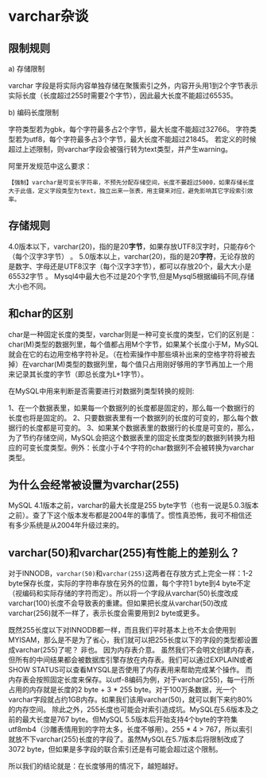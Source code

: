 # varchar杂谈



## 限制规则

a) 存储限制

varchar 字段是将实际内容单独存储在聚簇索引之外，内容开头用1到2个字节表示实际长度（长度超过255时需要2个字节），因此最大长度不能超过65535。

b) 编码长度限制

字符类型若为gbk，每个字符最多占2个字节，最大长度不能超过32766。
字符类型若为utf8，每个字符最多占3个字节，最大长度不能超过21845。
若定义的时候超过上述限制，则varchar字段会被强行转为text类型，并产生warning。

阿里开发规范中这么要求：

```
【强制】varchar是可变长字符串，不预先分配存储空间，长度不要超过5000，如果存储长度大于此值，定义字段类型为text，独立出来一张表，用主键来对应，避免影响其它字段索引效率。
```



## 存储规则

4.0版本以下，varchar(20)，指的是20**字节**，如果存放UTF8汉字时，只能存6个（每个汉字3字节） 。
5.0版本以上，varchar(20)，指的是20**字符**，无论存放的是数字、字母还是UTF8汉字（每个汉字3字节），都可以存放20个，最大大小是65532字节 。
Mysql4中最大也不过是20个字节,但是Mysql5根据编码不同,存储大小也不同。



## 和char的区别

char是一种固定长度的类型，varchar则是一种可变长度的类型，它们的区别是： char(M)类型的数据列里，每个值都占用M个字节，如果某个长度小于M，MySQL就会在它的右边用空格字符补足。（在检索操作中那些填补出来的空格字符将被去掉）在varchar(M)类型的数据列里，每个值只占用刚好够用的字节再加上一个用来记录其长度的字节（即总长度为L+1字节）。

在MySQL中用来判断是否需要进行对数据列类型转换的规则:

1、在一个数据表里，如果每一个数据列的长度都是固定的，那么每一个数据行的长度也将是固定的。
2、只要数据表里有一个数据列的长度的可变的，那么每个数据行的长度都是可变的。
3、如果某个数据表里的数据行的长度是可变的，那么，为了节约存储空间，MySQL会把这个数据表里的固定长度类型的数据列转换为相应的可变长度类型。例外：长度小于4个字符的char数据列不会被转换为varchar类型。



## 为什么会经常被设置为varchar(255)

MySQL 4.1版本之前，varchar的最大长度是255 byte字节（也有一说是5.0.3版本之前）。查了下这个版本发布都是2004年的事情了。惯性真恐怖，我可不相信还有多少系统是从2004年升级过来的。



## varchar(50)和varchar(255)有性能上的差别么？

对于INNODB，`varchar(50)`和`varchar(255)`这两者在存放方式上完全一样：1-2 byte保存长度，实际的字符串存放在另外的位置，每个字符1 byte到4 byte不定（视编码和实际存储的字符而定）。所以将一个字段从varchar(50)长度改成varchar(100)长度不会导致表的重建。但如果把长度从varchar(50)改成varchar(256)就不一样了，表示长度会需要用到2 byte或更多。

既然255长度以下对INNODB都一样，而且我们平时基本上也不太会使用到MYISAM，那么是不是为了省心，我们就可以把255长度以下的字段的类型都设置成varchar(255)了呢？
非也。
因为内存表介意。
虽然我们不会明文创建内存表，但所有的中间结果都会被数据库引擎存放在内存表。我们可以通过EXPLAIN或者SHOW STATUS可以查看MYSQL是否使用了内存表用来帮助完成某个操作。
而内存表会按照固定长度来保存。以utf-8编码为例，对于varchar(255)，每一行所占用的内存就是长度的2 byte + 3 * 255 byte。对于100万条数据，光一个varchar字段就占约1GB内存。如果我们该用varchar(50)，就可以剩下来约80%的内存空间。
除此之外，255长度也可能会对索引造成坑。MySQL在5.6版本及之前的最大长度是767 byte。但MySQL 5.5版本后开始支持4个byte的字符集utf8mb4（沙雕表情用到的字符太多，长度不够用）。255 * 4 > 767，所以索引就放不下varchar(255)长度的字段了。虽然MySQL在5.7版本后将限制改成了3072 byte，但如果是多字段的联合索引还是有可能会超过这个限制。

所以我们的结论就是：在长度够用的情况下，越短越好。

